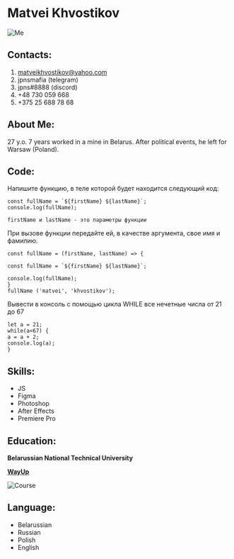 <h1>Matvei Khvostikov</h1>

![Me](https://media.discordapp.net/attachments/852612021123678309/983425895165472888/IMG_20220405_075530_099.jpg?width=1880&height=1058 "Me")

<h2>Contacts:</h2>

1. matveikhvostikov@yahoo.com
2. jpnsmafia (telegram)
3. jpns#8888 (discord)
4. +48 730 059 668
5. +375 25 688 78 68

<h2>About Me:</h2>
27 y.o. 
7 years worked in a mine in Belarus. After political events, he left for Warsaw (Poland). 

<h2>Code:</h2>

Напишите функцию, в теле которой будет находится следующий код:

    const fullName = `${firstName} ${lastName}`;
    console.log(fullName);

    firstName и lastName - это параметры функции

При вызове функции передайте ей, в качестве аргумента, свое имя и фамилию.

    const fullName = (firstName, lastName) => {

    const fullName = `${firstName} ${lastName}`;
    
    console.log(fullName);
    }
    fullName ('matvei', 'khvostikov');

Вывести в консоль с помощью цикла WHILE все нечетные числа от 21 до 67
    

    let a = 21;
    while(a<67) {
    a = a + 2;
    console.log(a);
    }

<h2>Skills:</h2>

* JS
* Figma
* Photoshop
* After Effects
* Premiere Pro

<h2>Education:</h2>

**Belarussian National Technical University**

[**WayUp**](https://wayup.in/cabinet/course18-2-wave)

![Course](https://media.discordapp.net/attachments/852612021123678309/983424861902893086/file.jpg "Course")

<h2>Language:</h2>

- Belarussian
- Russian
- Polish
- English
 
